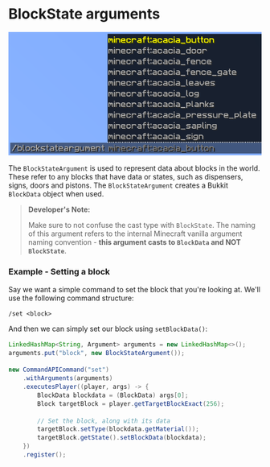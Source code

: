 # BlockState arguments

![](./images/arguments/blockstate.png)

The `BlockStateArgument` is used to represent data about blocks in the world. These refer to any blocks that have data or states, such as dispensers, signs, doors and pistons. The `BlockStateArgument` creates a Bukkit `BlockData` object when used.

> **Developer's Note:**
>
> Make sure to not confuse the cast type with `BlockState`. The naming of this argument refers to the internal Minecraft vanilla argument naming convention - **this argument casts to `BlockData` and NOT `BlockState`**.

<div class="example">

### Example - Setting a block

Say we want a simple command to set the block that you're looking at. We'll use the following command structure:

```
/set <block>
```

And then we can simply set our block using `setBlockData()`:

```java
LinkedHashMap<String, Argument> arguments = new LinkedHashMap<>();
arguments.put("block", new BlockStateArgument());

new CommandAPICommand("set")
	.withArguments(arguments)
	.executesPlayer((player, args) -> {
		BlockData blockdata = (BlockData) args[0];
		Block targetBlock = player.getTargetBlockExact(256);
		
        // Set the block, along with its data
		targetBlock.setType(blockdata.getMaterial());
		targetBlock.getState().setBlockData(blockdata);
	})
	.register();
```

</div>

